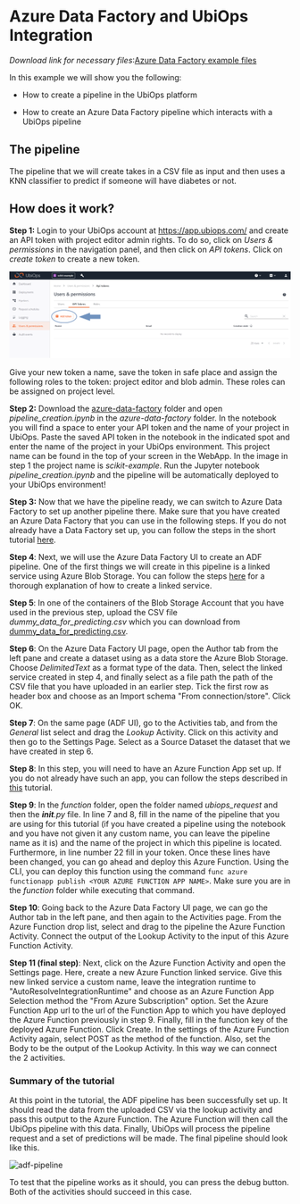 # Azure Data Factory and UbiOps Integration

_Download link for necessary files_:[Azure Data Factory example files](https://download-github.ubiops.com/#!/home?url=https://github.com/UbiOps/cookbook/tree/master/azure-data-factory/azure-data-factory)

In this example we will show you the following:

- How to create a pipeline in the UbiOps platform

- How to create an Azure Data Factory pipeline which interacts with a UbiOps pipeline


## The pipeline

The pipeline that we will create takes in a CSV file as input and then uses a KNN classifier to predict if someone will have diabetes or not.


## How does it work?

**Step 1:** Login to your UbiOps account at https://app.ubiops.com/ and create an API token with project editor
admin rights. To do so, click on *Users & permissions* in the navigation panel, and then click on *API tokens*.
Click on *create token* to create a new token.

![Creating an API token](api_token_screenshot.png)

Give your new token a name, save the token in safe place and assign the following roles to the token: project editor and blob admin.
These roles can be assigned on project level.

**Step 2:** Download the [azure-data-factory](https://download-github.ubiops.com/#!/home?url=https://github.com/UbiOps/cookbook/tree/master/azure-data-factory/azure-data-factory) folder and open *pipeline_creation.ipynb* in the *azure-data-factory* folder. In the notebook you will find a space
to enter your API token and the name of your project in UbiOps. Paste the saved API token in the notebook in the indicated spot
and enter the name of the project in your UbiOps environment. This project name can be found in the top of your screen in the
WebApp. In the image in step 1 the project name is *scikit-example*. Run the Jupyter notebook *pipeline_creation.ipynb* and the pipeline will be automatically deployed to your UbiOps environment!

**Step 3:** Now that we have the pipeline ready, we can switch to Azure Data Factory to set up another pipeline there.
Make sure that you have created an Azure Data Factory that you can use
in the following steps. If you do not already have a Data Factory set up, you can follow the steps in the short tutorial [here](https://docs.microsoft.com/en-us/azure/data-factory/quickstart-create-data-factory-portal#create-a-data-factory).

**Step 4**: Next, we will use the Azure Data Factory UI to create an ADF pipeline. One of the first things we will create in this pipeline is a linked service using
Azure Blob Storage. You can follow the steps [here](https://docs.microsoft.com/en-us/azure/data-factory/quickstart-create-data-factory-portal#create-a-data-factory) for a thorough explanation
of how to create a linked service.

**Step 5**: In one of the containers of the Blob Storage Account that you have used in the previous step, upload the CSV file *dummy_data_for_predicting.csv* which you can download 
from [dummy_data_for_predicting.csv](https://download-github.ubiops.com/#!/home?url=https://github.com/UbiOps/cookbook/tree/master/docs/azure-data-factory/azure-data-factory/dummy_data_for_predicting.csv). 

**Step 6**: On the Azure Data Factory UI page, open the Author tab from the left pane and create a dataset using as a data store the Azure Blob Storage. Choose *DelimitedText* as a format type of the data. Then, select the linked service created in step 4,
and finally select as a file path the path of the CSV file that you have uploaded in an earlier step. Tick the first row as header box and choose as an Import schema "From connection/store". Click OK.

**Step 7**: On the same page (ADF UI), go to the Activities tab, and from the *General* list select and drag the *Lookup* Activity. Click on this activity
and then go to the Settings Page. Select as a Source Dataset the dataset that we have created in step 6.

**Step 8**: In this step, you will need to have an Azure Function App set up. If you do not already have such an app, you can follow the steps 
described in [this](https://docs.microsoft.com/en-us/azure/azure-functions/functions-create-function-app-portal) tutorial.

**Step 9**: In the *function* folder, open the folder named *ubiops_request* and then the *__init__.py* file. In line 7 and 8, fill in the name of the pipeline that you are using for this tutorial (if you have created a pipeline using the notebook 
and you have not given it any custom name, you can leave the pipeline name as it is) and the name of the project in which this pipeline is located. Furthermore, in line number 22 fill in your token.
Once these lines have been changed, you can go ahead and deploy this Azure Function. Using the CLI, you can deploy this function using the command
```func azure functionapp publish <YOUR AZURE FUNCTION APP NAME>```. Make sure you are in the *function* folder while executing that command.

**Step 10**: Going back to the Azure Data Factory UI page, we can go the Author tab in the left pane, and then again to the Activities page. From the Azure Function drop list, select and drag to the pipeline the Azure Function Activity.
Connect the output of the Lookup Activity to the input of this Azure Function Activity.

**Step 11 (final step)**: Next, click on the Azure Function Activity and open the Settings page. Here, create a new Azure Function linked service. Give this new linked service a custom name, leave the integration runtime to "AutoResolveIntegrationRuntime" and choose as an Azure Function App Selection method the "From Azure Subscription" option.
Set the Azure Function App url to the url of the Function App to which you have deployed the Azure Function previously in step 9. Finally, fill in the function key of the deployed Azure Function. Click Create.
In the settings of the Azure Function Activity again, select POST as the method of the function. Also, set the Body to be the output of the Lookup Activity. In this way we can connect the 2 activities.

### Summary of the tutorial
At this point in the tutorial, the ADF pipeline has been successfully set up. It should read the data from the uploaded CSV via the lookup activity and pass this output to the Azure Function. The Azure Function will then call the UbiOps pipeline with this data. Finally, UbiOps will process the pipeline request and a set of predictions will be made.
The final pipeline should look like this.

![adf-pipeline](adf_pipeline.png)

To test that the pipeline works as it should, you can press the debug button. Both of the activities should succeed in this case.
